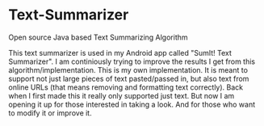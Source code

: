 # Text-Summarizer
Open source Java based Text Summarizing Algorithm

This text summarizer is used in my Android app called "SumIt! Text Summarizer". 
I am continiously trying to improve the results I get from this algorithm/implementation. This is my own implementation.
It is meant to support not just large pieces of text pasted/passed in, but also text from online URLs (that means removing and formatting text correctly).
Back when I first made this it really only supported just text. But now I am opening it up for those interested in taking a look.
And for those who want to modify it or improve it. 
